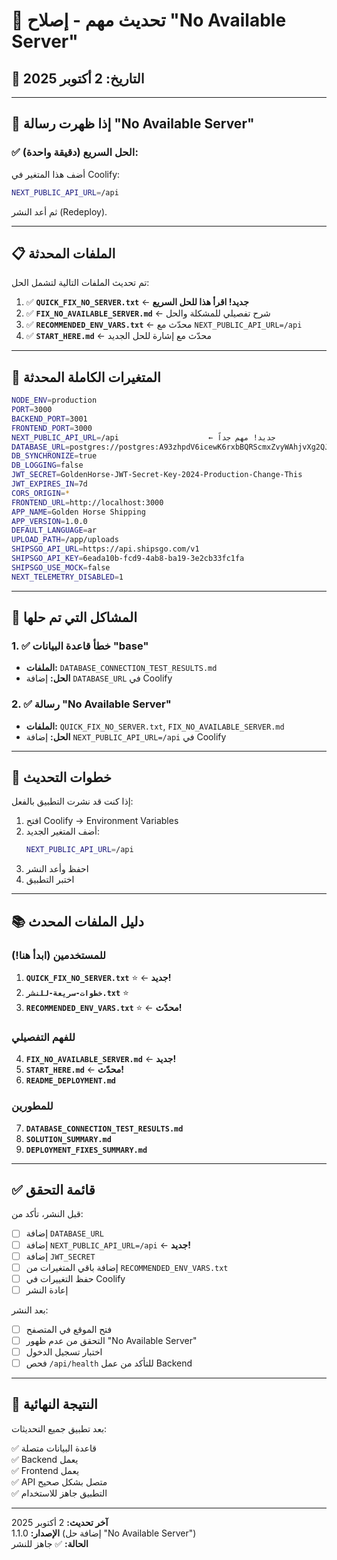# 🔔 تحديث مهم - إصلاح "No Available Server"

## 📅 التاريخ: 2 أكتوبر 2025

---

## 🚨 إذا ظهرت رسالة "No Available Server"

### ✅ الحل السريع (دقيقة واحدة):

أضف هذا المتغير في Coolify:

```bash
NEXT_PUBLIC_API_URL=/api
```

ثم أعد النشر (Redeploy).

---

## 📋 الملفات المحدثة

تم تحديث الملفات التالية لتشمل الحل:

1. ✅ **`QUICK_FIX_NO_SERVER.txt`** ← **جديد! اقرأ هذا للحل السريع**
2. ✅ **`FIX_NO_AVAILABLE_SERVER.md`** ← شرح تفصيلي للمشكلة والحل
3. ✅ **`RECOMMENDED_ENV_VARS.txt`** ← محدّث مع `NEXT_PUBLIC_API_URL=/api`
4. ✅ **`START_HERE.md`** ← محدّث مع إشارة للحل الجديد

---

## 🎯 المتغيرات الكاملة المحدثة

```bash
NODE_ENV=production
PORT=3000
BACKEND_PORT=3001
FRONTEND_PORT=3000
NEXT_PUBLIC_API_URL=/api                    ← جديد! مهم جداً
DATABASE_URL=postgres://postgres:A93zhpdV6icewK6rxbBQRScmxZvyWAhjvXg2QJApIKzU0gVx8CzubNgvo2O97n1l@72.60.92.146:5433/postgres
DB_SYNCHRONIZE=true
DB_LOGGING=false
JWT_SECRET=GoldenHorse-JWT-Secret-Key-2024-Production-Change-This
JWT_EXPIRES_IN=7d
CORS_ORIGIN=*
FRONTEND_URL=http://localhost:3000
APP_NAME=Golden Horse Shipping
APP_VERSION=1.0.0
DEFAULT_LANGUAGE=ar
UPLOAD_PATH=/app/uploads
SHIPSGO_API_URL=https://api.shipsgo.com/v1
SHIPSGO_API_KEY=6eada10b-fcd9-4ab8-ba19-3e2cb33fc1fa
SHIPSGO_USE_MOCK=false
NEXT_TELEMETRY_DISABLED=1
```

---

## 📖 المشاكل التي تم حلها

### 1. ✅ خطأ قاعدة البيانات "base"
- **الملفات:** `DATABASE_CONNECTION_TEST_RESULTS.md`
- **الحل:** إضافة `DATABASE_URL` في Coolify

### 2. ✅ رسالة "No Available Server"
- **الملفات:** `QUICK_FIX_NO_SERVER.txt`, `FIX_NO_AVAILABLE_SERVER.md`
- **الحل:** إضافة `NEXT_PUBLIC_API_URL=/api` في Coolify

---

## 🔄 خطوات التحديث

إذا كنت قد نشرت التطبيق بالفعل:

1. افتح Coolify → Environment Variables
2. أضف المتغير الجديد:
   ```bash
   NEXT_PUBLIC_API_URL=/api
   ```
3. احفظ وأعد النشر
4. اختبر التطبيق

---

## 📚 دليل الملفات المحدث

### للمستخدمين (ابدأ هنا!)
1. **`QUICK_FIX_NO_SERVER.txt`** ⭐ ← **جديد!**
2. **`خطوات-سريعة-للنشر.txt`** ⭐
3. **`RECOMMENDED_ENV_VARS.txt`** ⭐ ← **محدّث!**

### للفهم التفصيلي
4. **`FIX_NO_AVAILABLE_SERVER.md`** ← **جديد!**
5. **`START_HERE.md`** ← **محدّث!**
6. **`README_DEPLOYMENT.md`**

### للمطورين
7. **`DATABASE_CONNECTION_TEST_RESULTS.md`**
8. **`SOLUTION_SUMMARY.md`**
9. **`DEPLOYMENT_FIXES_SUMMARY.md`**

---

## ✅ قائمة التحقق

قبل النشر، تأكد من:

- [ ] إضافة `DATABASE_URL`
- [ ] إضافة `NEXT_PUBLIC_API_URL=/api` ← **جديد!**
- [ ] إضافة `JWT_SECRET`
- [ ] إضافة باقي المتغيرات من `RECOMMENDED_ENV_VARS.txt`
- [ ] حفظ التغييرات في Coolify
- [ ] إعادة النشر

بعد النشر:

- [ ] فتح الموقع في المتصفح
- [ ] التحقق من عدم ظهور "No Available Server"
- [ ] اختبار تسجيل الدخول
- [ ] فحص `/api/health` للتأكد من عمل Backend

---

## 🎉 النتيجة النهائية

بعد تطبيق جميع التحديثات:

✅ قاعدة البيانات متصلة  
✅ Backend يعمل  
✅ Frontend يعمل  
✅ API متصل بشكل صحيح  
✅ التطبيق جاهز للاستخدام  

---

**آخر تحديث:** 2 أكتوبر 2025  
**الإصدار:** 1.1.0 (إضافة حل "No Available Server")  
**الحالة:** ✅ جاهز للنشر


